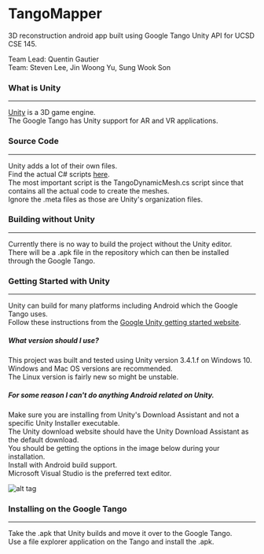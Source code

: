 # TangoMapper
3D reconstruction android app built using Google Tango Unity API for UCSD CSE 145.  
  
Team Lead: Quentin Gautier  
Team: Steven Lee, Jin Woong Yu, Sung Wook Son
  
### What is Unity
---
[Unity](https://unity3d.com/) is a 3D game engine.  
The Google Tango has Unity support for AR and VR applications.

### Source Code
---
Unity adds a lot of their own files.  
Find the actual C# scripts [here](/Assets/TangoSDK/Project/MeshBuilder/Scripts).  
The most important script is the TangoDynamicMesh.cs script since that contains all the actual code to create the meshes.  
Ignore the .meta files as those are Unity's organization files.

### Building without Unity
---
Currently there is no way to build the project without the Unity editor.  
There will be a .apk file in the repository which can then be installed through the Google Tango.

### Getting Started with Unity
---
Unity can build for many platforms including Android which the Google Tango uses.  
Follow these instructions from the [Google Unity getting started website](https://developers.google.com/project-tango/apis/unity/).

##### What version should I use?
This project was built and tested using Unity version 3.4.1.f on Windows 10.  
Windows and Mac OS versions are recommended.  
The Linux version is fairly new so might be unstable.  

##### For some reason I can't do anything Android related on Unity.
Make sure you are installing from Unity's Download Assistant and not a specific Unity Installer executable.  
The Unity download website should have the Unity Download Assistant as the default download.  
You should be getting the options in the image below during your installation.  
Install with Android build support.  
Microsoft Visual Studio is the preferred text editor.  
  
![alt tag](https://raw.githubusercontent.com/ssl024/TangoMapper/master/images/unity_install_components.PNG?token=AIseTDOSsc2W0s8zvFfZoPII5n6sUQEtks5XS3HTwA%3D%3D)
  
### Installing on the Google Tango
---
Take the .apk that Unity builds and move it over to the Google Tango.  
Use a file explorer application on the Tango and install the .apk.  

